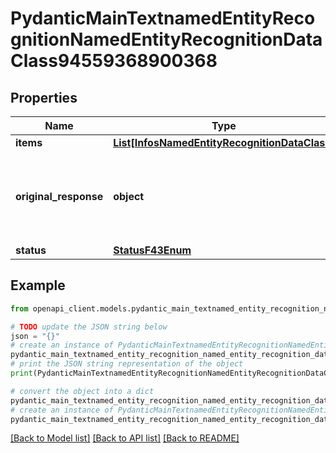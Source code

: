 # PydanticMainTextnamedEntityRecognitionNamedEntityRecognitionDataClass94559368900368


## Properties

Name | Type | Description | Notes
------------ | ------------- | ------------- | -------------
**items** | [**List[InfosNamedEntityRecognitionDataClass]**](InfosNamedEntityRecognitionDataClass.md) |  | [optional] 
**original_response** | **object** | original response sent by the provider, hidden by default, show it by passing the &#x60;show_original_response&#x60; field to &#x60;true&#x60; in your request | [optional] 
**status** | [**StatusF43Enum**](StatusF43Enum.md) |  | 

## Example

```python
from openapi_client.models.pydantic_main_textnamed_entity_recognition_named_entity_recognition_data_class94559368900368 import PydanticMainTextnamedEntityRecognitionNamedEntityRecognitionDataClass94559368900368

# TODO update the JSON string below
json = "{}"
# create an instance of PydanticMainTextnamedEntityRecognitionNamedEntityRecognitionDataClass94559368900368 from a JSON string
pydantic_main_textnamed_entity_recognition_named_entity_recognition_data_class94559368900368_instance = PydanticMainTextnamedEntityRecognitionNamedEntityRecognitionDataClass94559368900368.from_json(json)
# print the JSON string representation of the object
print(PydanticMainTextnamedEntityRecognitionNamedEntityRecognitionDataClass94559368900368.to_json())

# convert the object into a dict
pydantic_main_textnamed_entity_recognition_named_entity_recognition_data_class94559368900368_dict = pydantic_main_textnamed_entity_recognition_named_entity_recognition_data_class94559368900368_instance.to_dict()
# create an instance of PydanticMainTextnamedEntityRecognitionNamedEntityRecognitionDataClass94559368900368 from a dict
pydantic_main_textnamed_entity_recognition_named_entity_recognition_data_class94559368900368_form_dict = pydantic_main_textnamed_entity_recognition_named_entity_recognition_data_class94559368900368.from_dict(pydantic_main_textnamed_entity_recognition_named_entity_recognition_data_class94559368900368_dict)
```
[[Back to Model list]](../README.md#documentation-for-models) [[Back to API list]](../README.md#documentation-for-api-endpoints) [[Back to README]](../README.md)


